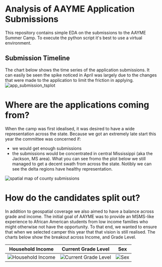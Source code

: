 # Analysis of AAYME Application Submissions
This repository contains simple EDA on the submissions to the AAYME Summer Camp. To execute the python script it's best to use a virtual environment. 

## Submission Timeline
The chart below shows the time series of the application submissions. It can easily be seen the spike noticed in April was largely due to the changes that were made to the application to limit the friction in applying. 
![app_submission_tsplot](https://user-images.githubusercontent.com/5818620/167065533-677f6dd1-ffdf-4f85-9127-54d5bb141911.png)
# Where are the applications coming from?
When the camp was first idealised, it was desired to have a wide representation across the state. Because we got an extremely late start this year the committee was concerned if: 
* we would get enough submissions
* the submissions would be concentrated in central Mississippi (aka the Jackson, MS area). 
What you can see fromo the plot below we still managed to get a decent swath from across the state. Notibly we can see the delta regions have healthy representation. 

![spatial map of county submissions](https://user-images.githubusercontent.com/5818620/167065243-315ddc58-ea47-4ff7-ad3a-5c9d254a5354.jpg)

# How do the candidates split out?
In addition to geospatial coverage we also aimed to have a balance across grade and income. The initial goal of AAYME was to provide an MSMS-like experience to African American students from low income families who might otherwise not have the opportunity. To that end, we wanted to ensure that when we selected camper this year that that vision is still realised. The charts below show the breakout across Income, and Grade Level. 

Household Income            |  Current Grade Level     | Sex                         |
:-------------------------:|:-------------------------:|:---------------------------:|
![Household Income](https://user-images.githubusercontent.com/5818620/167067121-18c81e08-4139-43cf-8ad5-9c58fb2401f3.png) |  ![Current Grade Level](https://user-images.githubusercontent.com/5818620/167067130-784dc9b8-16b1-433d-b28c-aca911f8e9a0.png) | ![Sex](https://user-images.githubusercontent.com/5818620/167067555-dc52bcdc-2134-4e09-8f90-d61619173763.png)

